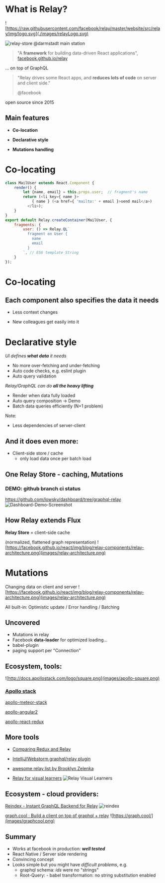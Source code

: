 # What is Relay?
![https://raw.githubusercontent.com/facebook/relay/master/website/src/relay/img/logo.svg](./images/relayLogo.svg)  <!-- .element: style="height:12em" -->


![relay-store @darmstadt main station](images/relay-everywhere.png)


> "A **framework** for building data-driven React applications", [facebook.github.io/relay](http://facebook.github.io/relay)

... on top of GraphQL


> "Relay drives some React apps, and **reduces lots of code** on server and client side."
>
> @facebook

open source since 2015


## Main features
* **Co-location**

* **Declarative style**

* **Mutations handling**


# Co-locating
```javascript
class MailUser extends React.Component {
    render() {
        let {name, email} = this.props.user;  // fragment's name
        return (<li key={ name }>
            { name } (<a href={ 'mailto:' + email }>send mail</a>)
          </li>);
    }
}
export default Relay.createContainer(MailUser, {
    fragments: {
        user: () => Relay.QL`
          fragment on User {
            name
            email
          }
        `, // ES6 template String
    }
});
```


# Co-locating
## Each component also specifies the data it needs
* Less context changes

* New colleagues get easily into it


# Declarative style
_UI defines **what data** it needs_
* No more over-fetching and under-fetching
* Auto code checks, e.g. eslint plugin
* Auto query validation

_Relay/GraphQL can do **all the heavy lifting**_
* Render when data fully loaded
* Auto query composition -> Demo
* Batch data queries efficiently (N+1 problem)

Note:
* Less dependencies of server-client
## And it does even more:
* Client-side store / cache
  * only load data once per batch load
## One Relay Store - caching, Mutations


### DEMO: github branch ci status

https://github.com/lowsky/dashboard/tree/graphql-relay
![Dashboard-Demo-Screenshot](images/dashboard-branches.png)


## How Relay extends Flux
**Relay Store** = client-side cache

(normalized, flattened graph representation)
![https://facebook.github.io/react/img/blog/relay-components/relay-architecture.png](images/relay-architecture.png)


# Mutations
Changing data on client and server
![https://facebook.github.io/react/img/blog/relay-components/relay-architecture.png](images/relay-architecture.png)

All built-in: Optimistic update / Error handling / Batching


## Uncovered
* Mutations in relay
* Facebook **data-loader** for optimized loading...
* babel-plugin
* paging support per "Connection"


## Ecosystem, tools:
![http://docs.apollostack.com/logo/square.png](images/apollo-square.png)

### [Apollo stack](http://docs.apollostack.com/)

 [apollo-meteor-stack](http://docs.apollostack.com/#Meteor-Examples)

 [apollo-angular2](http://docs.apollostack.com/apollo-client/angular2.html)

 [apollo-react-redux](http://docs.apollostack.com/apollo-client/redux.html)


## More tools
* [Comparing Redux and Relay](https://www.reindex.io/blog/redux-and-relay)
* [IntelliJ/Webstorm graphql/relay plugin](https://plugins.jetbrains.com/plugin/8097)

* [awesome relay list by Brooklyn Zelenka](https://github.com/expede/awesome-relay)


* [Relay for visual learners](http://sgwilym.github.io/relay-visual-learners)
![Relay Visual Learners](images/relayVisualLearners.png)


## Ecosystem - cloud providers:
[Reindex - Instant GraphQL Backend for Relay](https://www.reindex.io/)
![reindex](images/reindex.png)


[graph.cool : Build a client on top of graphql + relay](https://graph.cool)
![https://graph.cool/](images/graphcool.png)


## Summary

* Works at facebook in production: **_well tested_**
* React Native / Server side rendering
* Convincing concept
* Looks simple but you might have _difficult problems_, e.g.
  * graphql schema: _ids_ were no "strings"
  * Root-Query: - babel transformation: no string substitution enabled